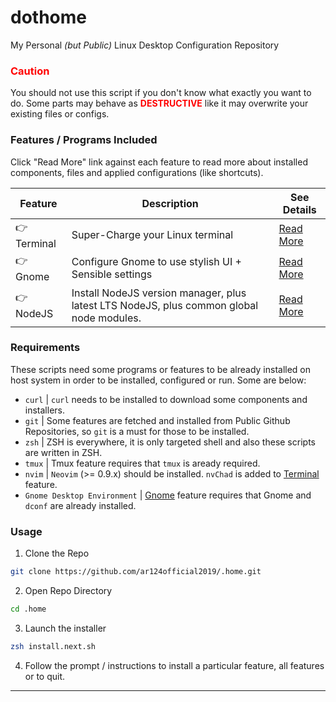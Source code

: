 # dothome
My Personal <i>(but Public)</i> Linux Desktop Configuration Repository

### <span style="color: red">Caution</span>
You should not use this script if you don't know what exactly you want to do. Some parts may behave as **<span style="color: red">DESTRUCTIVE**</span> like it may overwrite your existing files or configs.

### Features / Programs Included
Click "Read More" link against each feature to read more about installed components, files and applied configurations (like shortcuts).

| Feature | Description | See Details
| ------- | ----------- | -----------
| 👉 Terminal | Super-Charge your Linux terminal | [Read More](./terminal.md)
| 👉 Gnome | Configure Gnome to use stylish UI + Sensible settings | [Read More](./gnome.md)
| 👉 NodeJS | Install NodeJS version manager, plus latest LTS NodeJS, plus common global node modules. | [Read More](./nodejs.md)

### Requirements
These scripts need some programs or features to be already installed on host system in order to be installed, configured or run. Some are below:

- `curl` | `curl` needs to be installed to download some components and installers.
- `git` | Some features are fetched and installed from Public Github Repositories, so `git` is a must for those to be installed.
- `zsh` | ZSH is everywhere, it is only targeted shell and also these scripts are written in ZSH.
- `tmux` | Tmux feature requires that `tmux` is aready required.
- `nvim` | `Neovim` (>= 0.9.x) should be installed. `nvChad` is added to [Terminal](./terminal.md) feature.
- `Gnome Desktop Environment` | [Gnome](./gnome.md) feature requires that Gnome and `dconf` are already installed.

### Usage
1. Clone the Repo
```zsh
git clone https://github.com/ar124official2019/.home.git
```

2. Open Repo Directory
```zsh
cd .home
```

3. Launch the installer
```zsh
zsh install.next.sh
```

4. Follow the prompt / instructions to install a particular feature, all features or to quit.

----------
